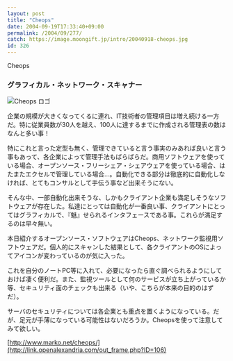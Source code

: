 ```yaml
---
layout: post
title: "Cheops"
date: 2004-09-19T17:33:40+09:00
permalink: /2004/09/277/
catch: https://image.moongift.jp/intro/20040918-cheops.jpg
id: 326
---
```

Cheops  
<!--more-->

### グラフィカル・ネットワーク・スキャナー
  

![Cheops ロゴ](https://image.moongift.jp/intro/20040918-cheops.jpg "Cheops ロゴ")

  

企業の規模が大きくなってくるに連れ、IT技術者の管理項目は増え続ける一方だ。特に従業員数が30人を越え、100人に達するまでに作成される管理表の数はなんと多い事！

  

特にこれと言った定型も無く、管理できていると言う事実のみあれば良いと言う事もあって、各企業によって管理手法もばらばらだ。商用ソフトウェアを使っている場合、オープンソース・フリーシェア・シェアウェアを使っている場合、はたまたエクセルで管理している場合…。自動化できる部分は徹底的に自動化しなければ、とてもコンサルとして手伝う事など出来そうにない。

  

そんな中、一部自動化出来そうな、しかもクライアント企業も満足しそうなソフトウェアが存在した。私達にとっては自動化が一番良い事、クライアントにとってはグラフィカルで、『魅』せられるインタフェースである事。これらが満足するのは早々無い。

  

本日紹介するオープンソース・ソフトウェアはCheops、ネットワーク監視用ソフトウェアだ。個人的にスキャンした結果として、各クライアントのOSによってアイコンが変わっているのが気に入った。

  

これを自分のノートPC等に入れて、必要になったら直ぐ調べられるようにしておけば凄く便利だ。また、監視ツールとして何のサービスが立ち上がっているか等、セキュリティ面のチェックも出来る（いや、こちらが本来の目的のはずだ）。

  

サーバのセキュリティについては各企業とも重点を置くようになっている。だが、足元が手薄になっている可能性はないだろうか。Cheopsを使って注意してみて欲しい。

  

[http://www.marko.net/cheops/](http://link.openalexandria.com/out_frame.php?ID=106)

